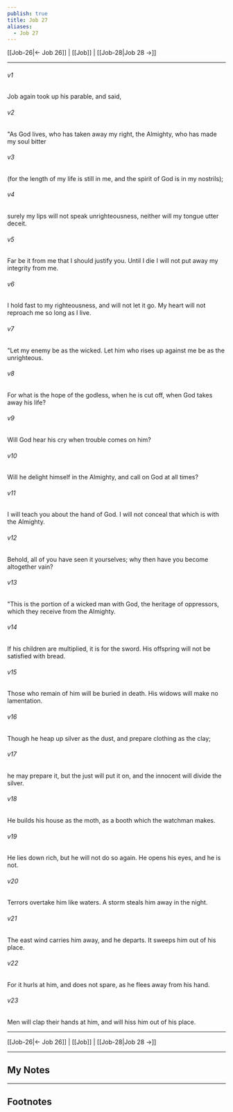```yaml
---
publish: true
title: Job 27
aliases:
  - Job 27
---
```


[[Job-26|← Job 26]] | [[Job]] | [[Job-28|Job 28 →]]
***



###### v1 
Job again took up his parable, and said, 

###### v2 
"As God lives, who has taken away my right, the Almighty, who has made my soul bitter 

###### v3 
(for the length of my life is still in me, and the spirit of God is in my nostrils); 

###### v4 
surely my lips will not speak unrighteousness, neither will my tongue utter deceit. 

###### v5 
Far be it from me that I should justify you. Until I die I will not put away my integrity from me. 

###### v6 
I hold fast to my righteousness, and will not let it go. My heart will not reproach me so long as I live. 

###### v7 
"Let my enemy be as the wicked. Let him who rises up against me be as the unrighteous. 

###### v8 
For what is the hope of the godless, when he is cut off, when God takes away his life? 

###### v9 
Will God hear his cry when trouble comes on him? 

###### v10 
Will he delight himself in the Almighty, and call on God at all times? 

###### v11 
I will teach you about the hand of God. I will not conceal that which is with the Almighty. 

###### v12 
Behold, all of you have seen it yourselves; why then have you become altogether vain? 

###### v13 
"This is the portion of a wicked man with God, the heritage of oppressors, which they receive from the Almighty. 

###### v14 
If his children are multiplied, it is for the sword. His offspring will not be satisfied with bread. 

###### v15 
Those who remain of him will be buried in death. His widows will make no lamentation. 

###### v16 
Though he heap up silver as the dust, and prepare clothing as the clay; 

###### v17 
he may prepare it, but the just will put it on, and the innocent will divide the silver. 

###### v18 
He builds his house as the moth, as a booth which the watchman makes. 

###### v19 
He lies down rich, but he will not do so again. He opens his eyes, and he is not. 

###### v20 
Terrors overtake him like waters. A storm steals him away in the night. 

###### v21 
The east wind carries him away, and he departs. It sweeps him out of his place. 

###### v22 
For it hurls at him, and does not spare, as he flees away from his hand. 

###### v23 
Men will clap their hands at him, and will hiss him out of his place.

***
[[Job-26|← Job 26]] | [[Job]] | [[Job-28|Job 28 →]]

---
## My Notes

---
## Footnotes